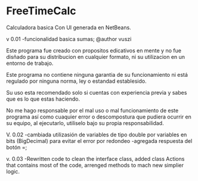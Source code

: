 # FreeTimeCalc
Calculadora basica Con UI generada en NetBeans.

v 0.01
-funcionalidad basica sumas;
@author vuszi



Este programa fue creado con propositos edicativos en mente
y no fue disñado para su distribucion en cualquier formato,
ni su utilizacion en un entorno de trabajo.

Este programa no contiene ninguna garantia de su funcionamiento
ni está regulado por ninguna norma, ley o estandad establesido.

Su uso esta recomendado solo si cuentas con experiencia previa
y sabes que es lo que estas haciendo.

No me hago responsable por el mal uso o mal funcionamiento
de este programa así como cuaquier error o descompostura
que pudiera ocurrir en su equipo, al ejecutarlo,
utiliselo bajo su propia responsabilidad.

V. 0.02
-cambiada utilizasión de variables de tipo double
 por variables en bits (BigDecimal) para evitar el
 error por redondeo
-agregada respuesta del botón =;

v. 0.03
-Rewritten code to clean the interface class,
added class Actions that contains most of the code,
arrenged methods to mach new simplier logic.